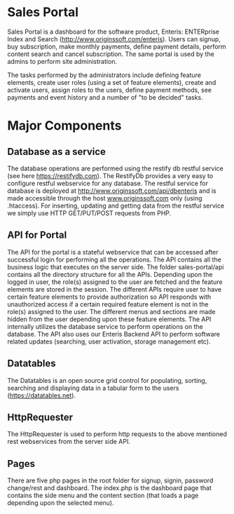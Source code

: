 # Sales Portal

Sales Portal is a dashboard for the software product, Enteris: ENTERprise Index and Search (http://www.originssoft.com/enteris). 
Users can signup, buy subscription, make monthly payments, define payment details, perform content search and cancel subscription. The same portal is used by the admins to perform site administration.

The tasks performed by the administrators include defining feature elements, create user roles (using a set of feature elements), create and activate users, assign roles to the users, define payment methods, see payments and event history and a number of "to be decided" tasks. 

# Major Components

## Database as a service

The database operations are performed using the restify db restful service (see here https://restifydb.com). The RestifyDb provides a very easy to configure restful webservice for any database. The restful service for database is deployed at http://www.originssoft.com/api/dbenteris and is made accessible through the host www.originssoft.com only (using .htaccess). For inserting, updating and getting data from the restful service we simply use HTTP GET/PUT/POST requests from PHP. 

## API for Portal

The API for the portal is a stateful webservice that can be accessed after successful login for performing all the operations. The API contains all the business logic that executes on the server side. The folder sales-portal/api contains all the directory structure for all the APIs. Depending upon the logged in user, the role(s) assigned to the user are fetched and the feature elements are stored in the session. The different APIs require user to have certain feature elements to provide authorization so API responds with unauthorized access if a certain required feature element is not in the role(s) assigned to the user. The different menus and sections are made hidden from the user depending upon these feature elements. The API internally utilizes the database service to perform operations on the  database. The API also uses our Enteris Backend API to perform software related updates (searching, user activation, storage management etc). 

## Datatables 

The Datatables is an open source grid control for populating, sorting, searching and displaying data in a tabular form to the users (https://datatables.net).

## HttpRequester

The HttpRequester is used to perform http requests to the above mentioned rest webservices from the server side API. 

## Pages

There are five php pages in the root folder for signup, signin, password change/rest and dashboard. The index.php is the dashboard page that contains the side menu and the content section (that loads a page depending upon the selected menu). 
